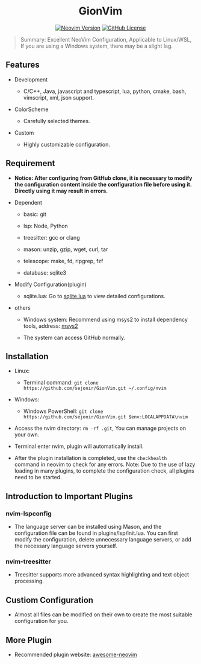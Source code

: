 <h1 align="center">GionVim</h1>

<div align="center">

[![Neovim Version](https://img.shields.io/badge/Neovim-0.10%2B-brightblue?style=flat&logo=neovim&logoColor=green)](https://github.com/neovim/neovim)
[![GitHub License](https://img.shields.io/github/license/sejonir/GionVim?style=flat&logo=github&logoColor=orange&color=blue)](https://github.com/sejonir/GionVim/blob/main/LICENSE)

</div>

> Summary: Excellent NeoVim Configuration, Applicable to Linux/WSL, If you are using a Windows system, there may be a slight lag.

## Features

- Development

  - C/C++, Java, javascript and typescript, lua, python, cmake, bash, vimscript, xml, json support.

- ColorScheme

  - Carefully selected themes.

- Custom

  - Highly customizable configuration.

## Requirement

- **Notice: After configuring from GitHub clone, it is necessary to modify the configuration content inside the configuration file before using it. Directly using it may result in errors.**

- Dependent

  - basic: git

  - lsp: Node, Python

  - treesitter: gcc or clang

  - mason: unzip, gzip, wget, curl, tar

  - telescope: make, fd, ripgrep, fzf

  - database: sqlite3

- Modify Configuration(plugin)

  - sqlite.lua: Go to [sqlite.lua](https://github.com/kkharji/sqlite.lua) to view detailed configurations.

- others

  - Windows system: Recommend using msys2 to install dependency tools, address: [msys2](https://www.msys2.org)

  - The system can access GitHub normally.

## Installation

- Linux:

  - Terminal command: `git clone https://github.com/sejonir/GionVim.git ~/.config/nvim`

- Windows:

  - Windows PowerShell: `git clone https://github.com/sejonir/GionVim.git $env:LOCALAPPDATA\nvim`

- Access the nvim directory: `rm -rf .git`, You can manage projects on your own.

- Terminal enter nvim, plugin will automatically install.

- After the plugin installation is completed, use the `checkhealth ` command in neovim to check for any errors. Note: Due to the use of lazy loading in many plugins, to complete the configuration check, all plugins need to be started.

## Introduction to Important Plugins

### nvim-lspconfig

- The language server can be installed using Mason, and the configuration file can be found in plugins/lsp/init.lua. You can first modify the configuration, delete unnecessary language servers, or add the necessary language servers yourself.

### nvim-treesitter

- Treesitter supports more advanced syntax highlighting and text object processing.

## Custiom Configuration

- Almost all files can be modified on their own to create the most suitable configuration for you.

## More Plugin

- Recommended plugin website: [awesome-neovim](https://github.com/rockerBOO/awesome-neovim)
